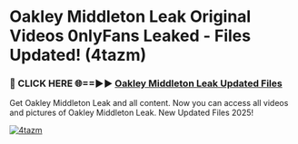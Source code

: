 # Oakley Middleton Leak Original Videos 0nlyFans Leaked - Files Updated! (4tazm)

<h3>🔴 CLICK HERE 🌐==►► <a href="https://tinyurl.com/2jnfzry5" rel="nofollow">Oakley Middleton Leak Updated Files</a></h3>

Get Oakley Middleton Leak and all content. Now you can access all videos and pictures of Oakley Middleton Leak. New Updated Files 2025!

[![4tazm](https://i.imgur.com/GyGTBgg.gif)](https://tinyurl.com/2jnfzry5)
